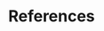 ---
title: References
routable: false
taxonomy:
  tag: links
items:
  - headline: References
    byline:
      text: >
        Sidebar Right is useful for References and Footnotes. On Mobile this
        section sits below page content.
    type: list-disc
    links:
      - text: Sidebar Left
        url: /sidebars/sidebar-left
        description: This description is optional.
      - text: Sidebar Right
        url: /sidebars/sidebar-right
        # description: Another descriptive text
      - text: An entry without a link
        description: Just in case you need the sidebar for something else.
  - headline: list-decimal
    type: list-decimal
    byline:
      text: >
        Example of a step-by-step tutorial.
    links:
      - # url: '#'
        text: "Decide you're hungry"
        description: |
          Maecenas vitae congue pharetra ipsum
      - url: '#'
        text: Steal an egg
        description: |
          Maecenas vitae orci feugiat pharetra 
      - url: '#'
        text: Make an omelette
        description: |
          Maecenas vitae orci feugiat pharetra
  - headline: list-none
    type: list-none
    links:
      - url: '#'
        text: First Pellentesque lectus gravida blandit
        description: |
          Maecenas vitae congue pharetra ipsum
      - url: '#'
        text: Second ipsum
        description: |
          Maecenas vitae orci feugiat pharetra 
      - url: '#'
        text: Third Phasellus nibh congue
        description: |
          Maecenas vitae orci feugiat pharetra
---